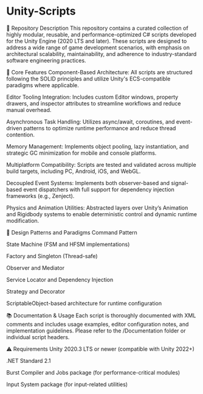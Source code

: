 # Unity-Scripts

📁 Repository Description
This repository contains a curated collection of highly modular, reusable, and performance-optimized C# scripts developed for the Unity Engine (2020 LTS and later). These scripts are designed to address a wide range of game development scenarios, with emphasis on architectural scalability, maintainability, and adherence to industry-standard software engineering practices.

🔧 Core Features
Component-Based Architecture: All scripts are structured following the SOLID principles and utilize Unity's ECS-compatible paradigms where applicable.

Editor Tooling Integration: Includes custom Editor windows, property drawers, and inspector attributes to streamline workflows and reduce manual overhead.

Asynchronous Task Handling: Utilizes async/await, coroutines, and event-driven patterns to optimize runtime performance and reduce thread contention.

Memory Management: Implements object pooling, lazy instantiation, and strategic GC minimization for mobile and console platforms.

Multiplatform Compatibility: Scripts are tested and validated across multiple build targets, including PC, Android, iOS, and WebGL.

Decoupled Event Systems: Implements both observer-based and signal-based event dispatchers with full support for dependency injection frameworks (e.g., Zenject).

Physics and Animation Utilities: Abstracted layers over Unity’s Animation and Rigidbody systems to enable deterministic control and dynamic runtime modification.

📐 Design Patterns and Paradigms
Command Pattern

State Machine (FSM and HFSM implementations)

Factory and Singleton (Thread-safe)

Observer and Mediator

Service Locator and Dependency Injection

Strategy and Decorator

ScriptableObject-based architecture for runtime configuration

📚 Documentation & Usage
Each script is thoroughly documented with XML comments and includes usage examples, editor configuration notes, and implementation guidelines. Please refer to the /Documentation folder or individual script headers.

⚠️ Requirements
Unity 2020.3 LTS or newer (compatible with Unity 2022+)

.NET Standard 2.1

Burst Compiler and Jobs package (for performance-critical modules)

Input System package (for input-related utilities)
